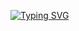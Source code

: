 <a href="https://git.io/typing-svg"><img src="https://readme-typing-svg.demolab.com?font=Fira+Code&pause=1000&color=00F716&background=000000&center=true&multiline=true&repeat=false&random=false&width=435&height=80&lines=Hello%2C+world!+I'm+danlacho.;+++++++%5Bdeveloper%F0%9F%A7%91%E2%80%8D%F0%9F%92%BB%5D;%3E%3A3" alt="Typing SVG" /></a>
